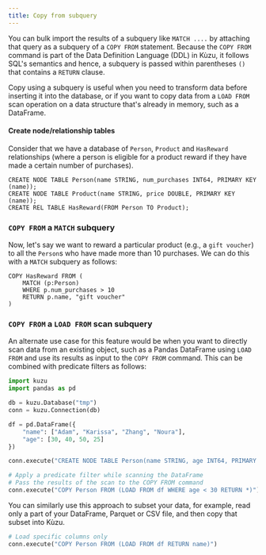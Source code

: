 ```yaml
---
title: Copy from subquery
---
```


You can bulk import the results of a subquery like `MATCH ....` by attaching
that query as a subquery of a `COPY FROM` statement. Because the `COPY FROM` command is part of
the Data Definition Language (DDL) in Kùzu, it follows SQL's semantics and hence, a subquery
is passed within parentheses `()` that contains a `RETURN` clause.

Copy using a subquery is useful when you need to transform data
before inserting it into the database, or if you want to copy data from a `LOAD FROM` scan operation
on a data structure that's already in memory, such as a DataFrame.

#### Create node/relationship tables

Consider that we have a database of `Person`, `Product` and `HasReward` relationships (where a
person is eligible for a product reward if they have made a certain number of purchases).

```cypher
CREATE NODE TABLE Person(name STRING, num_purchases INT64, PRIMARY KEY (name));
CREATE NODE TABLE Product(name STRING, price DOUBLE, PRIMARY KEY (name));
CREATE REL TABLE HasReward(FROM Person TO Product);
```

### `COPY FROM` a `MATCH` subquery

Now, let's say we want to reward a particular product (e.g., a `gift voucher`) to all the `Person`s
who have made more than 10 purchases. We can do this with a `MATCH` subquery as follows:

```cypher
COPY HasReward FROM (
    MATCH (p:Person)
    WHERE p.num_purchases > 10
    RETURN p.name, "gift voucher"
)
```

### `COPY FROM` a `LOAD FROM` scan subquery

An alternate use case for this feature would be when you want to directly scan data from an existing
object, such as a Pandas DataFrame using `LOAD FROM` and use its results as input to the `COPY FROM`
command. This can be combined with predicate filters as follows:

```python
import kuzu
import pandas as pd

db = kuzu.Database("tmp")
conn = kuzu.Connection(db)

df = pd.DataFrame({
    "name": ["Adam", "Karissa", "Zhang", "Noura"],
    "age": [30, 40, 50, 25]
})

conn.execute("CREATE NODE TABLE Person(name STRING, age INT64, PRIMARY KEY (name))")

# Apply a predicate filter while scanning the DataFrame
# Pass the results of the scan to the COPY FROM command
conn.execute("COPY Person FROM (LOAD FROM df WHERE age < 30 RETURN *)")
```

You can similarly use this approach to subset your data, for example, read only a part of your
DataFrame, Parquet or CSV file, and then copy that subset into Kùzu.

```python
# Load specific columns only
conn.execute("COPY Person FROM (LOAD FROM df RETURN name)")
```
